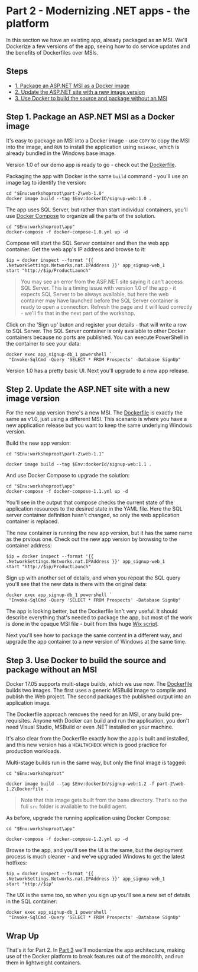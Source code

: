 # Part 2 - Modernizing .NET apps - the platform

In this section we have an existing app, already packaged as an MSI. We'll Dockerize a few versions of the app, seeing how to do service updates and the benefits of Dockerfiles over MSIs.

## Steps

* [1. Package an ASP.NET MSI as a Docker image](#1)
* [2. Update the ASP.NET site with a new image version](#2)
* [3. Use Docker to build the source and package without an MSI](#3)

## <a name="1"></a>Step 1. Package an ASP.NET MSI as a Docker image

It's easy to package an MSI into a Docker image - use `COPY` to copy the MSI into the image, and `RUN` to install the application using `msiexec`, which is already bundled in the Windows base image.

Version 1.0 of our demo app is ready to go - check out the [Dockerfile](part-2/v1.0/Dockerfile). 

Packaging the app with Docker is the same `build` command - you'll use an image tag to identify the version:

```
cd "$Env:workshoproot\part-2\web-1.0"
docker image build --tag $Env:dockerID/signup-web:1.0 .
```

The app uses SQL Server, but rather than start individual containers, you'll use [Docker Compose](https://docs.docker.com/compose/) to organize all the parts of the solution.

```
cd "$Env:workshoproot\app"
docker-compose -f docker-compose-1.0.yml up -d
```

Compose will start the SQL Server container and then the web app container. Get the web app's IP address and browse to it:

```
$ip = docker inspect --format '{{ .NetworkSettings.Networks.nat.IPAddress }}' app_signup-web_1
start "http://$ip/ProductLaunch"
```

> You may see an error from the ASP.NET site saying it can't access SQL Server. This is a timing issue with version 1.0 of the app - it  expects SQL Server to be always available, but here the web container may have launched before the SQL Server container is ready to open a connection. Refresh the page and it will load correctly - we'll fix that in the next part of the workshop.

Click on the 'Sign up' buton and register your details - that will write a row to SQL Server. The SQL Server container is only available to other Docker containers because no ports are published. You can execute PowerShell in the container to see your data:

```
docker exec app_signup-db_1 powershell `
 "Invoke-SqlCmd -Query 'SELECT * FROM Prospects' -Database SignUp"
```

Version 1.0 has a pretty basic UI. Next you'll upgrade to a new app release.

## <a name="2"></a>Step 2. Update the ASP.NET site with a new image version

For the new app version there's a new MSI. The [Dockerfile](part-2/v1.1/Dockerfile) is exactly the same as v1.0, just using a different MSI. This scenario is where you have a new application release but you want to keep the same underlying Windows version.

Build the new app version:

```
cd "$Env:workshoproot\part-2\web-1.1"

docker image build --tag $Env:dockerId/signup-web:1.1 .
```

And use Docker Compose to upgrade the solution:

```
cd "$Env:workshoproot\app"
docker-compose -f docker-compose-1.1.yml up -d
```

You'll see in the output that compose checks the current state of the application resources to the desired state in the YAML file. Here the SQL server container definition hasn't changed, so only the web application container is replaced.

The new container is running the new app version, but it has the same name as the prvious one. Check out the new app version by browsing to the container address:

```
$ip = docker inspect --format '{{ .NetworkSettings.Networks.nat.IPAddress }}' app_signup-web_1
start "http://$ip/ProductLaunch"
```

Sign up with another set of details, and when you repeat the SQL query you'll see that the new data is there with the original data:

```
docker exec app_signup-db_1 powershell `
 "Invoke-SqlCmd -Query 'SELECT * FROM Prospects' -Database SignUp"
```

The app is looking better, but the Dockerfile isn't very useful. It should describe everything that's needed to package the app, but most of the work is done in the opaque MSI file - built from this huge [Wix script](signup/src/SignUp.Web.Setup/Product.wxs).

Next you'll see how to package the same content in a different way, and upgrade the app container to a new version of Windows at the same time.

## <a name="3"></a>Step 3. Use Docker to build the source and package without an MSI

Docker 17.05 supports multi-stage builds, which we use now. The [Dockerfile](part-2/web-1.2/Dockerfile) builds two images. The first uses a generic MSBuild image to compile and publish the Web project. The second packages the published output into an application image.

The Dockerfile approach removes the need for an MSI, or any build pre-requisites. Anyone with Docker can build and run the application, you don't need Visual Studio, MSBuild or even .NET installed on your machine.

It's also clear from the Dockerfile exactly how the app is built and installed, and this new version has a `HEALTHCHECK` which is good practice for production workloads.

Multi-stage builds run in the same way, but only the final image is tagged:

```
cd "$Env:workshoproot"

docker image build --tag $Env:dockerId/signup-web:1.2 -f part-2\web-1.2\Dockerfile .
```

> Note that this image gets built from the base directory. That's so the full `src` folder is available to the build agent.


As before, upgrade the running application using Docker Compose:

```
cd "$Env:workshoproot\app"

docker-compose -f docker-compose-1.2.yml up -d
```

Browse to the app, and you'll see the UI is the same, but the deployment process is much cleaner - and we've upgraded Windows to get the latest hotfixes:

```
$ip = docker inspect --format '{{ .NetworkSettings.Networks.nat.IPAddress }}' app_signup-web_1
start "http://$ip"
```

The UX is the same too, so when you sign up you'll see a new set of details in the SQL container:

```
docker exec app_signup-db_1 powershell `
 "Invoke-SqlCmd -Query 'SELECT * FROM Prospects' -Database SignUp"
```

## Wrap Up

That's it for Part 2. In [Part 3](part-3.md) we'll modernize the app architecture, making use of the Docker platform to break features out of the monolith, and run them in lightweight containers.
